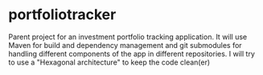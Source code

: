 # portfoliotracker
Parent project for an investment portfolio tracking application.
It will use Maven for build and dependency management and git submodules for handling different components of the app in different repositories.
I will try to use a "Hexagonal architecture" to keep the code clean(er)
